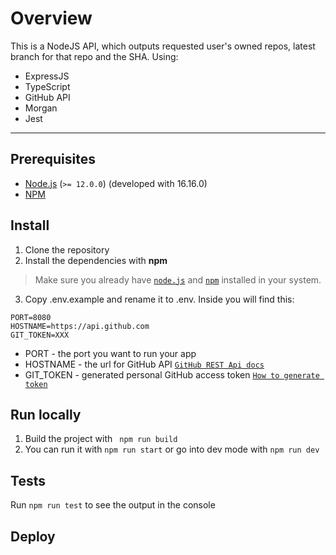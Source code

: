 # Overview

This is a NodeJS API, which outputs requested user's owned repos, latest branch for that repo and the SHA.
Using:

 - ExpressJS
 - TypeScript
 - GitHub API
 - Morgan
 - Jest
---
## Prerequisites
- [Node.js](https://nodejs.org) (`>= 12.0.0`) (developed with 16.16.0)
- [NPM](https://docs.npmjs.com/getting-started/installing-node)

## Install
1. Clone the repository
2. Install the dependencies with **npm**

> Make sure you already have [`node.js`](https://github.com/filoscoder/tenstack-starter#prerequisites) and [`npm`](https://github.com/filoscoder/tenstack-starter#prerequisites)  installed in your system.

 3. Copy .env.example and rename it to .env. Inside you will find this:
```env
PORT=8080
HOSTNAME=https://api.github.com
GIT_TOKEN=XXX
```
 - PORT - the port you want to run your app
 - HOSTNAME - the url for GitHub API [`GitHub REST Api docs`](https://docs.github.com/en/rest/quickstart)
 - GIT_TOKEN - generated personal GitHub access token [`How to generate token`](https://docs.github.com/en/enterprise-server@3.4/authentication/keeping-your-account-and-data-secure/creating-a-personal-access-token)

## Run locally
1. Build the project  with ``` npm run build```
2. You can run it with `` npm run start `` or go into dev mode with ``npm run dev``

## Tests
Run ``npm run test`` to see the output in the console

## Deploy 
